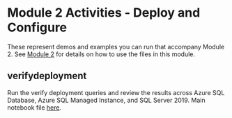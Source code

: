# Module 2 Activities - Deploy and Configure

These represent demos and examples you can run that accompany Module 2. See [Module 2](../02-DeployAndConfigure.md) for details on how to use the files in this module.

## verifydeployment

Run the verify deployment queries and review the results across Azure SQL Database, Azure SQL Managed Instance, and SQL Server 2019. Main notebook file [here](./verifydeployment/VerifyDeployment.ipynb).